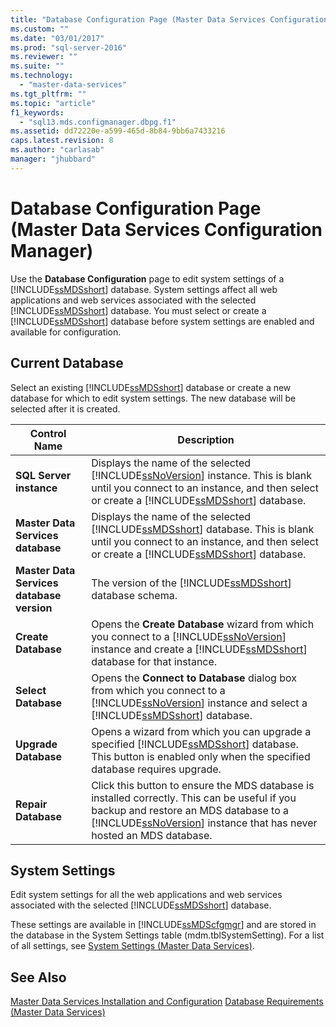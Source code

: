 ```yaml
---
title: "Database Configuration Page (Master Data Services Configuration Manager) | Microsoft Docs"
ms.custom: ""
ms.date: "03/01/2017"
ms.prod: "sql-server-2016"
ms.reviewer: ""
ms.suite: ""
ms.technology: 
  - "master-data-services"
ms.tgt_pltfrm: ""
ms.topic: "article"
f1_keywords: 
  - "sql13.mds.configmanager.dbpg.f1"
ms.assetid: dd72220e-a599-465d-8b84-9bb6a7433216
caps.latest.revision: 8
ms.author: "carlasab"
manager: "jhubbard"
---
```

# Database Configuration Page (Master Data Services Configuration Manager)
  Use the **Database Configuration** page to edit system settings of a [!INCLUDE[ssMDSshort](../analysis-services/includes/ssmdsshort-md.md)] database. System settings affect all web applications and web services associated with the selected [!INCLUDE[ssMDSshort](../analysis-services/includes/ssmdsshort-md.md)] database. You must select or create a [!INCLUDE[ssMDSshort](../analysis-services/includes/ssmdsshort-md.md)] database before system settings are enabled and available for configuration.  
  
## Current Database  
 Select an existing [!INCLUDE[ssMDSshort](../analysis-services/includes/ssmdsshort-md.md)] database or create a new database for which to edit system settings. The new database will be selected after it is created.  
  
|Control Name|Description|  
|------------------|-----------------|  
|**SQL Server instance**|Displays the name of the selected [!INCLUDE[ssNoVersion](../advanced-analytics/r-services/includes/ssnoversion-md.md)] instance. This is blank until you connect to an instance, and then select or create a [!INCLUDE[ssMDSshort](../analysis-services/includes/ssmdsshort-md.md)] database.|  
|**Master Data Services database**|Displays the name of the selected [!INCLUDE[ssMDSshort](../analysis-services/includes/ssmdsshort-md.md)] database. This is blank until you connect to an instance, and then select or create a [!INCLUDE[ssMDSshort](../analysis-services/includes/ssmdsshort-md.md)] database.|  
|**Master Data Services database version**|The version of the [!INCLUDE[ssMDSshort](../analysis-services/includes/ssmdsshort-md.md)] database schema.|  
|**Create Database**|Opens the **Create Database** wizard from which you connect to a [!INCLUDE[ssNoVersion](../advanced-analytics/r-services/includes/ssnoversion-md.md)] instance and create a [!INCLUDE[ssMDSshort](../analysis-services/includes/ssmdsshort-md.md)] database for that instance.|  
|**Select Database**|Opens the **Connect to Database** dialog box from which you connect to a [!INCLUDE[ssNoVersion](../advanced-analytics/r-services/includes/ssnoversion-md.md)] instance and select a [!INCLUDE[ssMDSshort](../analysis-services/includes/ssmdsshort-md.md)] database.|  
|**Upgrade Database**|Opens a wizard from which you can upgrade a specified [!INCLUDE[ssMDSshort](../analysis-services/includes/ssmdsshort-md.md)] database. This button is enabled only when the specified database requires upgrade.|  
|**Repair Database**|Click this button to ensure the MDS database is installed correctly. This can be useful if you backup and restore an MDS database to a [!INCLUDE[ssNoVersion](../advanced-analytics/r-services/includes/ssnoversion-md.md)] instance that has never hosted an MDS database.|  
  
## System Settings  
 Edit system settings for all the web applications and web services associated with the selected [!INCLUDE[ssMDSshort](../analysis-services/includes/ssmdsshort-md.md)] database.  
  
 These settings are available in [!INCLUDE[ssMDScfgmgr](../database-engine/install/windows/includes/ssmdscfgmgr-md.md)] and are stored in the database in the System Settings table (mdm.tblSystemSetting). For a list of all settings, see [System Settings &#40;Master Data Services&#41;](../master-data-services/system-settings-master-data-services.md).  
  
## See Also  
[Master Data Services Installation and Configuration](../master-data-services/master-data-services-installation-and-configuration.md)
 [Database Requirements &#40;Master Data Services&#41;](../master-data-services/install/windows/database-requirements-master-data-services.md)  
  
  